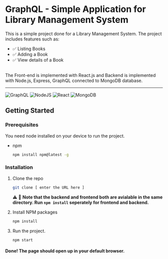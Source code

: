 # GraphQL - Simple Application for Library Management System
This is a simple project done for a Library Management System. The project includes features such as:
 * ✅ Listing Books
 * ✅ Adding a Book
 * ✅ View details of a Book
 
 <br/>
 The Front-end is implemented with React.js and Backend is implemented with Node.js, Express, GraphQL connected to MongoDB database.  
 
 ---
 
 ![GraphQL](https://img.shields.io/badge/-GraphQL-E10098?style=for-the-badge&logo=graphql&logoColor=white)
 ![NodeJS](https://img.shields.io/badge/node.js-6DA55F?style=for-the-badge&logo=node.js&logoColor=white) 
 ![React](https://img.shields.io/badge/react-%2320232a.svg?style=for-the-badge&logo=react&logoColor=%2361DAFB)
 ![MongoDB](https://img.shields.io/badge/MongoDB-%234ea94b.svg?style=for-the-badge&logo=mongodb&logoColor=white)
 
 
 

<!-- GETTING STARTED -->
## Getting Started

### Prerequisites

You need node installed on your device to run the project.
* npm
  ```sh
  npm install npm@latest -g
  ```

### Installation

1. Clone the repo
   ```sh
   git clone [ enter the URL here ]
   ```
   ⚠️ 🚧 **Note that the backend and frontend both are avialable in the same directory. Run `npm install` seperately for frontend and backend.**
   
2. Install NPM packages
   ```sh
   npm install
   ```
3. Run the project. 
    ```
    npm start
    ```
    
#### Done! The page should open up in your default browser.    
